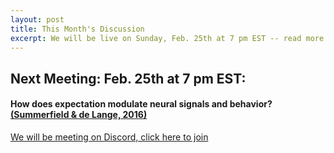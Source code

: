 ```yaml
---
layout: post
title: This Month's Discussion
excerpt: We will be live on Sunday, Feb. 25th at 7 pm EST -- read more for link to join
---
```


## Next Meeting: Feb. 25th at 7 pm EST:

#### How does expectation modulate neural signals and behavior? [(Summerfield & de Lange, 2016)](https://www.nature.com/articles/nrn3838.pdf)

[We will be meeting on Discord, click here to join](https://discord.gg/zmAAx2W)
